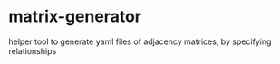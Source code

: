# matrix-generator
helper tool to generate yaml files of adjacency matrices, by specifying relationships
